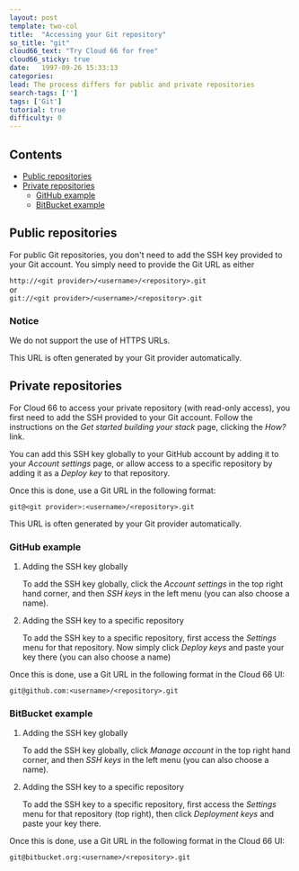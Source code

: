```yaml
---
layout: post
template: two-col
title:  "Accessing your Git repository"
so_title: "git"
cloud66_text: "Try Cloud 66 for free"
cloud66_sticky: true
date:   1997-09-26 15:33:13
categories: 
lead: The process differs for public and private repositories
search-tags: ['']
tags: ['Git']
tutorial: true
difficulty: 0
---
```


<h2>Contents</h2>
<ul class="page-toc" style="margin-bottom:0em">
	<li>
		<a href="#public">Public repositories</a>
	</li>
	<li><a href="#private">Private repositories</a></li>
            <ul style="margin-bottom:0em; margin-top:0em">
                <li><a href="#github">GitHub example</a></li>
                <li><a href="#bitbucket">BitBucket example</a></li>
            </ul>
        
</ul>

<h2 id="public">Public repositories</h2>
For public Git repositories, you don't need to add the SSH key provided to your Git account. You simply need to provide the Git URL as either

`http://<git provider>/<username>/<repository>.git`<br/>
or <br/>
`git://<git provider>/<username>/<repository>.git`

<div class="notice notice-warning">
    <h3>Notice</h3>
    <p>We do not support the use of HTTPS URLs.</p>
</div>

This URL is often generated by your Git provider automatically.

<h2 id="private">Private repositories</h2>

For Cloud 66 to access your private repository (with read-only access), you first need to add the SSH provided to your Git account. Follow the instructions on the <i>Get started building your stack</i> page, clicking the <i>How?</i> link.

You can add this SSH key globally to your GitHub account by adding it to your _Account settings_ page, or allow access to a specific repository by adding it as a _Deploy key_ to that repository.

Once this is done, use a Git URL in the following format:

`git@<git provider>:<username>/<repository>.git`

This URL is often generated by your Git provider automatically.

<h3 id="github">GitHub example</h3>
<ol class="article-list">
<li>Adding the SSH key globally</li>
<p>To add the SSH key globally, click the <i>Account settings</i> in the top right hand corner, and then <i>SSH keys</i> in the left menu (you can also choose a name).</p>
<li>Adding the SSH key to a specific repository</li>
<p>To add the SSH key to a specific repository, first access the <i>Settings</i> menu for that repository.
Now simply click <i>Deploy keys</i> and paste your key there (you can also choose a name)</p>
</ol>

Once this is done, use a Git URL in the following format in the Cloud 66 UI:

`git@github.com:<username>/<repository>.git`

<h3 id="bitbucket">BitBucket example</h3>
<ol class="article-list">
<li>Adding the SSH key globally</li>
<p>To add the SSH key globally, click <i>Manage account</i> in the top right hand corner, and then <i>SSH keys</i> in the left menu (you can also choose a name).</p>
<li>Adding the SSH key to a specific repository</li>
<p>To add the SSH key to a specific repository, first access the <i>Settings</i> menu for that repository (top right), then click <i>Deployment keys</i> and paste your key there.</p>
</ol>

Once this is done, use a Git URL in the following format in the Cloud 66 UI:

`git@bitbucket.org:<username>/<repository>.git`
